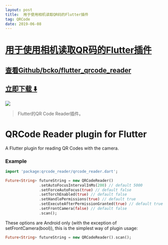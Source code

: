 ```yaml
---
layout: post
title:  用于使用相机读取QR码的Flutter插件
tag: QRCode
date: 2019-06-08
---
```


# [用于使用相机读取QR码的Flutter插件 ](http://github.com/bcko/flutter_qrcode_reader) 



## [查看Github/bcko/flutter_qrcode_reader](http://github.com/bcko/flutter_qrcode_reader)
## [立即下载 ️⬇️ ](https://codeload.github.com/bcko/flutter_qrcode_reader/zip/master) 


 
![](https://flutterawesome.com/content/images/2018/10/Flutter-qrcode-reader.jpg)
 
>
> Flutter的QR Code Reader插件。
>

 
# QRCode Reader plugin for Flutter

A Flutter plugin for reading QR Codes with the camera.

### Example

``` dart
import 'package:qrcode_reader/qrcode_reader.dart';
```

``` dart
Future<String> futureString = new QRCodeReader()
               .setAutoFocusIntervalInMs(200) // default 5000
               .setForceAutoFocus(true) // default false
               .setTorchEnabled(true) // default false
               .setHandlePermissions(true) // default true
               .setExecuteAfterPermissionGranted(true) // default true
               .setFrontCamera(false) // default false
               .scan();
```

These options are Android only (with the exception of setFrontCamera(bool)), this is the simplest way of plugin usage:
``` dart
Future<String> futureString = new QRCodeReader().scan();
```

